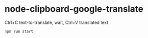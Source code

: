# node-clipboard-google-translate
Ctrl+C text-to-translate, wait, Ctrl+V translated text

```
npm run start
```
